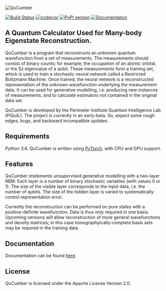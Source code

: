 ![QuCumber](https://raw.githubusercontent.com/PIQuIL/QuCumber/master/docs/_static/img/QuCumber_readme.png)

[![Build Status](https://travis-ci.com/PIQuIL/QuCumber.svg?branch=master)](https://travis-ci.com/PIQuIL/QuCumber)
[![codecov](https://codecov.io/gh/PIQuIL/QuCumber/branch/master/graph/badge.svg)](https://codecov.io/gh/PIQuIL/QuCumber)
[![PyPI version](https://badge.fury.io/py/qucumber.svg)](https://badge.fury.io/py/qucumber)
[![Documentation](https://img.shields.io/badge/documentation-docs-blue.svg)](https://piquil.github.io/QuCumber/)

## A Quantum Calculator Used for Many-body Eigenstate Reconstruction.

QuCumber is a program that reconstructs an unknown quantum wavefunction
from a set of measurements.  The measurements should consist of binary counts;
for example, the occupation of an atomic orbital, or the Sz eigenvalue of
a qubit.  These measurements form a training set, which is used to train a
stochastic neural network called a Restricted Boltzmann Machine.  Once trained, the
neural network is a reconstructed representation of the unknown wavefunction
underlying the measurement data. It can be used for generative modelling, i.e.
producing new instances of measurements, and to calculate estimators not
contained in the original data set.

QuCumber is developed by the Perimeter Institute Quantum Intelligence Lab (PIQuIL).
The project is currently in an early-beta. So, expect some rough edges, bugs, and backward incompatible updates.

## Requirements

Python 3.6. QuCumber is written using [PyTorch](https://pytorch.org), with CPU and GPU support.

## Features

QuCumber implements unsupervised generative modelling with a two-layer RBM.
Each layer is a number of binary stochastic variables (with values 0 or 1).  The size of the visible
layer corresponds to the input data, i.e. the number of qubits.  The size of the hidden
layer is varied to systematically control representation error.

Currently the reconstruction can be performed on pure states with a positive-definite
wavefunction.  Data is thus only required in one basis.  Upcoming versions will
allow reconstruction of more general wavefunctions and density matrices; in this case
tomographyically-complete basis sets may be required in the training data.

## Documentation

Documentation can be found [here](https://piquil.github.io/QuCumber/).

## License

QuCumber is licensed under the Apache License Version 2.0.
